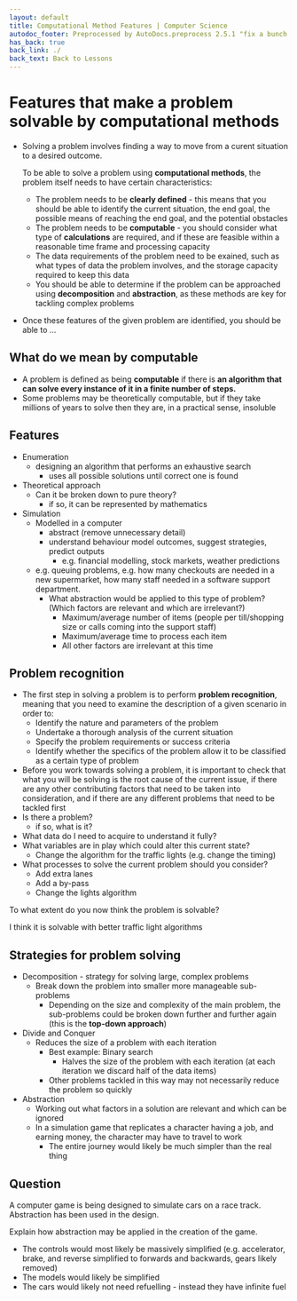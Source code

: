 ```yaml
---
layout: default
title: Computational Method Features | Computer Science
autodoc_footer: Preprocessed by AutoDocs.preprocess 2.5.1 "fix a bunch of bugs" ⓒ Starwort, 2020
has_back: true
back_link: ./
back_text: Back to Lessons
---
```


# Features that make a problem solvable by computational methods

- Solving a problem involves finding a way to move from a curent situation to a desired outcome.

  To be able to solve a problem using **computational methods**, the problem itself needs to have certain characteristics:
  - The problem needs to be **clearly defined** - this means that you should be able to identify the current situation, the end goal, the possible means of reaching the end goal, and the potential obstacles
  - The problem needs to be **computable** - you should consider what type of **calculations** are required, and if these are feasible within a reasonable time frame and processing capacity
  - The data requirements of the problem need to be exained, such as what types of data the problem involves, and the storage capacity required to keep this data
  - You should be able to determine if the problem can be approached using **decomposition** and **abstraction**, as these methods are key for tackling complex problems
- Once these features of the given problem are identified, you should be able to ...

## What do we mean by computable

- A problem is defined as being **computable** if there is **an algorithm that can solve every instance of it in a finite number of steps.**
- Some problems may be theoretically computable, but if they take millions of years to solve then they are, in a practical sense, insoluble

## Features

- Enumeration
  - designing an algorithm that performs an exhaustive search
    - uses all possible solutions until correct one is found
- Theoretical approach
  - Can it be broken down to pure theory?
    - if so, it can be represented by mathematics
- Simulation
  - Modelled in a computer
    - abstract (remove unnecessary detail)
    - understand behaviour model outcomes, suggest strategies, predict outputs
      - e.g. financial modelling, stock markets, weather predictions
  - e.g. queuing problems, e.g. how many checkouts are needed in a new supermarket, how many staff needed in a software support department.
    - What abstraction would be applied to this type of problem? (Which factors are relevant and which are irrelevant?)
      - Maximum/average number of items (people per till/shopping size or calls coming into the support staff)
      - Maximum/average time to process each item
      - All other factors are irrelevant at this time

## Problem recognition

- The first step in solving a problem is to perform **problem recognition**, meaning that you need to examine the description of a given scenario in order to:
  - Identify the nature and parameters of the problem
  - Undertake a thorough analysis of the current situation
  - Specify the problem requirements or success criteria
  - Identify whether the specifics of the problem allow it to be classified as a certain type of problem
- Before you work towards solving a problem, it is important to check that what you will be solving is the root cause of the current issue, if there are any other contributing factors that need to be taken into consideration, and if there are any different problems that need to be tackled first
- Is there a problem?
  - if so, what is it?
- What data do I need to acquire to understand it fully?
- What variables are in play which could alter this current state?
  - Change the algorithm for the traffic lights (e.g. change the timing)
- What processes to solve the current problem should you consider?
  - Add extra lanes
  - Add a by-pass
  - Change the lights algorithm

To what extent do you now think the problem is solvable?

I think it is solvable with better traffic light algorithms

## Strategies for problem solving

- Decomposition - strategy for solving large, complex problems
  - Break down the problem into smaller more manageable sub-problems
    - Depending on the size and complexity of the main problem, the sub-problems could be broken down further and further again (this is the **top-down approach**)
- Divide and Conquer
  - Reduces the size of a problem with each iteration
    - Best example: Binary search
      - Halves the size of the problem with each iteration (at each iteration we discard half of the data items)
    - Other problems tackled in this way may not necessarily reduce the problem so quickly
- Abstraction
  - Working out what factors in a solution are relevant and which can be ignored
  - In a simulation game that replicates a character having a job, and earning money, the character may have to travel to work
    - The entire journey would likely be much simpler than the real thing

## Question

A computer game is being designed to simulate cars on a race track. Abstraction has been used in the design.

Explain how abstraction may be applied in the creation of the game.

- The controls would most likely be massively simplified (e.g. accelerator, brake, and reverse simplified to forwards and backwards, gears likely removed)
- The models would likely be simplified
- The cars would likely not need refuelling - instead they have infinite fuel
